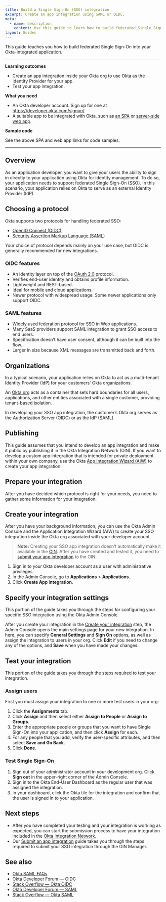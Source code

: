 ```yaml
---
title: Build a Single Sign-On (SSO) integration
excerpt: Create an app integration using SAML or OIDC.
meta:
  - name: description
    content: Use this guide to learn how to build federated Single Sign-On into your Okta integration. 
layout: Guides
---
```


This guide teaches you how to build federated Single Sign-On into your Okta-integrated application.

---

**Learning outcomes**

* Create an app integration inside your Okta org to use Okta as the Identity Provider for your app.
* Test your app integration.

**What you need**

* An Okta developer account. Sign up for one at <https://developer.okta.com/signup/>.
* A suitable app to be integrated with Okta, such as [an SPA](/docs/guides/sign-into-spa/) or [server-side web app](/docs/guides/sign-into-web-app/).

**Sample code**

See the above SPA and web app links for code samples.

---

## Overview

As an application developer, you want to give your users the ability to sign in directly to your application using Okta for identity management. To do so, your application needs to support federated Single Sign-On (SSO). In this scenario, your application relies on Okta to serve as an external Identity Provider (IdP).

## Choosing a protocol

Okta supports two protocols for handling federated SSO:

* [OpenID Connect (OIDC)](/docs/concepts/oauth-openid/#openid-connect)
* [Security Assertion Markup Language (SAML)](/docs/concepts/saml/)

Your choice of protocol depends mainly on your use case, but OIDC is generally recommended for new integrations.

### OIDC features

* An identity layer on top of the [OAuth 2.0](https://oauth.net/2/) protocol.
* Verifies end-user identity and obtains profile information.
* Lightweight and REST-based.
* Ideal for mobile and cloud applications.
* Newer protocol with widespread usage. Some newer applications only support OIDC.

### SAML features

* Widely used federation protocol for SSO in Web applications.
* Many SaaS providers support SAML integration to grant SSO access to end users.
* Specification doesn’t have user consent, although it can be built into the flow.
* Larger in size because XML messages are transmitted back and forth.

## Organizations

In a typical scenario, your application relies on Okta to act as a multi-tenant Identity Provider (IdP) for your customers' Okta organizations.

An [Okta org](/docs/concepts/okta-organizations/) acts as a container that sets hard boundaries for all users, applications, and other entities associated with a single customer, providing tenant-based isolation.

In developing your SSO app integration, the customer’s Okta org serves as the Authorization Server (OIDC) or as the IdP (SAML).

## Publishing

This guide assumes that you intend to develop an app integration and make it public by publishing it in the Okta Integration Network (OIN). If you want to develop a custom app integration that is intended for private deployment within your own company, use the Okta [App Integration Wizard (AIW)](https://help.okta.com/okta_help.htm?id=ext_Apps_App_Integration_Wizard) to create your app integration.

## Prepare your integration

After you have decided which protocol is right for your needs, you need to gather some information for your integration.

<StackSelector snippet="prep" noSelector />

## Create your integration

After you have your background information, you can use the Okta Admin Console and the Application Integration Wizard (AIW) to create your SSO integration inside the Okta org associated with your developer account.

>**Note:** Creating your SSO app integration doesn't automatically make it available in the [OIN](https://www.okta.com/integrations/). After you have created and tested it, you need to [submit your app integration](/docs/guides/submit-app/openidconnect/overview/) to the OIN.

1. Sign in to your Okta developer account as a user with administrative privileges.
1. In the Admin Console, go to  **Applications** > **Applications**.
1. Click **Create App Integration**.

<StackSelector snippet="create" noSelector />

## Specify your integration settings

This portion of the guide takes you through the steps for configuring your specific SSO integration using the Okta Admin Console.

After you create your integration in the [Create your integration](#create-your-integration) step, the Admin Console opens the main settings page for your new integration. In here, you can specify **General Settings** and **Sign On** options, as well as assign the integration to users in your org. Click **Edit** if you need to change any of the options, and **Save** when you have made your changes.

<StackSelector snippet="settings" noSelector />

## Test your integration

This portion of the guide takes you through the steps required to test your integration.

### Assign users

First you must assign your integration to one or more test users in your org:

1. Click the **Assignments** tab.
1. Click **Assign** and then select either **Assign to People** or **Assign to Groups**.
1. Enter the appropriate people or groups that you want to have Single Sign-On into your application, and then click **Assign** for each.
1. For any people that you add, verify the user-specific attributes, and then select **Save and Go Back**.
1. Click **Done**.

### Test Single Sign-On

1. Sign out of your administrator account in your development org. Click **Sign out** in the upper-right corner of the Admin Console.
1. Sign in to the Okta End-User Dashboard as the regular user that was assigned the integration.
1. In your dashboard, click the Okta tile for the integration and confirm that the user is signed in to your application.

<StackSelector snippet="test" noSelector />

## Next steps

* After you have completed your testing and your integration is working as expected, you can start the submission process to have your integration included in the [Okta Integration Network](https://www.okta.com/okta-integration-network/).
* Our [Submit an app integration](/docs/guides/submit-app) guide takes you through the steps required to submit your SSO integration through the OIN Manager.

## See also 

* [Okta SAML FAQs](/docs/concepts/saml/faqs/)
* [Okta Developer Forum &mdash; OIDC](https://devforum.okta.com/search?q=oidc)
* [Stack Overflow &mdash; Okta OIDC](https://stackoverflow.com/search?q=oidc+okta)
* [Okta Developer Forum &mdash; SAML](https://devforum.okta.com/search?q=saml)
* [Stack Overflow &mdash; Okta SAML](https://stackoverflow.com/search?q=saml+okta)